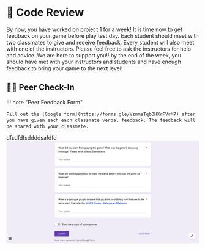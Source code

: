 # 👾 Code Review

By now, you have worked on project 1 for a week! It is time now to get feedback on your game before play test day. Each student should meet with two classmates to give and receive feedback. Every student will also meet with one of the instructors. Please feel free to ask the instructors for help and advice. We are here to support you!! by the end of the week, you should have met with your instructors and students and have enough feedback to bring your game to the next level! 

## 🙋‍♀️ Peer Check-In

!!! note "Peer Feedback Form"

    Fill out the [Google form](https://forms.gle/VzmmsTqbDHXrFVrM7) after you have given each each classmate verbal feedback. The feedback will be shared with your classmate.
dfsdfdfsddddsafdfd
    ![Image title](../Projects/Screenshot%202023-10-02%20at%203.01.03%20PM.png)